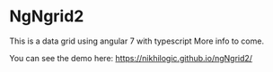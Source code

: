 # NgNgrid2

This is a data grid using angular 7 with typescript
More info to come.

You can see the demo here: https://nikhilogic.github.io/ngNgrid2/ 


